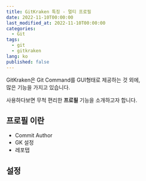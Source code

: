 ```yaml
---
title: GitKraken 특징 - 멀티 프로필
date: 2022-11-10T00:00:00
last_modified_at: 2022-11-10T00:00:00
categories:
  - Git
tags:
  - git
  - gitkraken
lang: ko
published: false
---
```


GitKraken은 Git Command를 GUI형태로 제공하는 것 외에,  
많은 기능을 가지고 있습니다.

사용하다보면 무척 편리한 **프로필** 기능을 소개하고자 합니다.


## 프로필 이란

- Commit Author
- GK 설정
- 레포탭

## 설정




